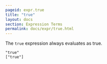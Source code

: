 ```yaml
---
pageid: expr.true
title: "true"
layout: docs
section: Expression Terms
permalink: docs/expr/true.html
---
```


The `true` expression always evaluates as true.

    "true"
    ["true"]
